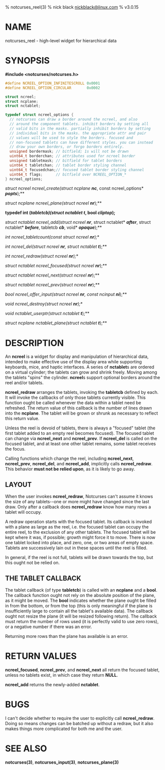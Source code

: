 % notcurses_reel(3)
% nick black <nickblack@linux.com>
% v3.0.15

# NAME

notcurses_reel - high-level widget for hierarchical data

# SYNOPSIS

**#include <notcurses/notcurses.h>**

```c
#define NCREEL_OPTION_INFINITESCROLL 0x0001
#define NCREEL_OPTION_CIRCULAR       0x0002

struct ncreel;
struct ncplane;
struct nctablet;

typedef struct ncreel_options {
  // notcurses can draw a border around the ncreel, and also
  // around the component tablets. inhibit borders by setting all
  // valid bits in the masks. partially inhibit borders by setting
  // individual bits in the masks. the appropriate attr and pair
  // values will be used to style the borders. focused and
  // non-focused tablets can have different styles. you can instead
  // draw your own borders, or forgo borders entirely.
  unsigned bordermask; // bitfield; 1s will not be drawn
  uint64_t borderchan; // attributes used for ncreel border
  unsigned tabletmask; // bitfield for tablet borders
  uint64_t tabletchan; // tablet border styling channel
  uint64_t focusedchan;// focused tablet border styling channel
  uint64_t flags;      // bitfield over NCREEL_OPTION_*
} ncreel_options;
```

**struct ncreel* ncreel_create(struct ncplane* ***nc***, const ncreel_options* ***popts***);**

**struct ncplane* ncreel_plane(struct ncreel* ***nr***);**

**typedef int (*tabletcb)(struct nctablet* ***t***, bool ***cliptop***);**

**struct nctablet* ncreel_add(struct ncreel* ***nr***, struct nctablet* ***after***, struct nctablet* ***before***, tabletcb ***cb***, void* ***opaque***);**

**int ncreel_tabletcount(const struct ncreel* ***nr***);**

**int ncreel_del(struct ncreel* ***nr***, struct nctablet* ***t***);**

**int ncreel_redraw(struct ncreel* ***nr***);**

**struct nctablet* ncreel_focused(struct ncreel* ***nr***);**

**struct nctablet* ncreel_next(struct ncreel* ***nr***);**

**struct nctablet* ncreel_prev(struct ncreel* ***nr***);**

**bool ncreel_offer_input(struct ncreel* ***nr***, const ncinput* ***ni***);**

**void ncreel_destroy(struct ncreel* ***nr***);**

**void* nctablet_userptr(struct nctablet* ***t***);**

**struct ncplane* nctablet_plane(struct nctablet* ***t***);**

# DESCRIPTION

An **ncreel** is a widget for display and manipulation of hierarchical data,
intended to make effective use of the display area while supporting keyboards,
mice, and haptic interfaces. A series of **nctablet**s are ordered on a
virtual cylinder; the tablets can grow and shrink freely. Moving among the
tablets "spins" the cylinder. **ncreel**s support optional borders around
the reel and/or tablets.

**ncreel_redraw** arranges the tablets, invoking the **tabletcb** defined by
each. It will invoke the callbacks of only those tablets currently visible.
This function ought be called whenever the data within a tablet need be
refreshed. The return value of this callback is the number of lines drawn into
the **ncplane**. The tablet will be grown or shrunk as necessary to reflect
this return value.

Unless the reel is devoid of tablets, there is always a "focused" tablet (the
first tablet added to an empty reel becomes focused). The focused tablet can
change via **ncreel_next** and **ncreel_prev**. If **ncreel_del** is called on
the focused tablet, and at least one other tablet remains, some tablet receives
the focus.

Calling functions which change the reel, including **ncreel_next**,
**ncreel_prev**, **ncreel_del**, and **ncreel_add**, implicitly calls
**ncreel_redraw**. This behavior **must not be relied upon**, as it is likely
to go away.

## LAYOUT

When the user invokes **ncreel_redraw**, Notcurses can't assume it knows the
size of any tablets--one or more might have changed since the last draw. Only
after a callback does **ncreel_redraw** know how many rows a tablet will
occupy.

A redraw operation starts with the focused tablet. Its callback is invoked with
a plane as large as the reel, i.e. the focused tablet can occupy the entire
reel, to the exclusion of any other tablets. The focused tablet will be kept
where it was, if possible; growth might force it to move. There is now one
tablet locked into place, and zero, one, or two areas of empty space. Tablets
are successively lain out in these spaces until the reel is filled.

In general, if the reel is not full, tablets will be drawn towards the top, but
this ought not be relied on.

## THE TABLET CALLBACK

The tablet callback (of type **tabletcb**) is called with an **ncplane** and a
**bool**. The callback function ought not rely on the absolute position of the
plane, as it might be moved. The **bool** indicates whether the plane ought be
filled in from the bottom, or from the top (this is only meaningful if the
plane is insufficiently large to contain all the tablet's available data). The
callback ought not resize the plane (it will be resized following return). The
callback must return the number of rows used (it is perfectly valid to use zero
rows), or a negative number if there was an error.

Returning more rows than the plane has available is an error.

# RETURN VALUES

**ncreel_focused**, **ncreel_prev**, and **ncreel_next** all return the focused
tablet, unless no tablets exist, in which case they return **NULL**.

**ncreel_add** returns the newly-added **nctablet**.

# BUGS

I can't decide whether to require the user to explicitly call **ncreel_redraw**.
Doing so means changes can be batched up without a redraw, but it also makes
things more complicated for both me and the user.

# SEE ALSO

**notcurses(3)**,
**notcurses_input(3)**,
**notcurses_plane(3)**
